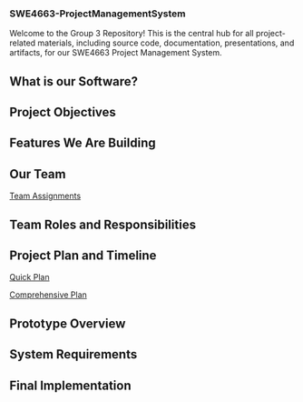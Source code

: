 ### SWE4663-ProjectManagementSystem

Welcome to the Group 3 Repository! This is the central hub for all project-related materials, including source code, documentation, presentations, and artifacts, for our SWE4663 Project Management System.

## What is our Software?


## Project Objectives


## Features We Are Building


## Our Team
[Team Assignments](https://github.com/shams-hasan/SWE4663-ProjectManagementSystem/blob/24300b7e6ecdd354d7fbd5280497044433cb4bfb/TEAM_ROLES.md)

## Team Roles and Responsibilities


## Project Plan and Timeline
[Quick Plan](https://github.com/shams-hasan/SWE4663-ProjectManagementSystem/tree/e83ca0a9d51b1926d2b4169e396977dffec52f27/Quick-Plan)

[Comprehensive Plan](https://github.com/shams-hasan/SWE4663-ProjectManagementSystem/tree/f31ab846c9ce5dc77d90b4a8b7ca53a67be90bdd/Planning-Docs/Comprehensive-Plan)

## Prototype Overview


## System Requirements


## Final Implementation

